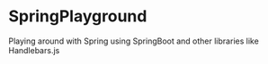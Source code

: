# SpringPlayground
Playing around with Spring using SpringBoot and other libraries like Handlebars.js
